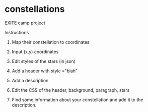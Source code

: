 # constellations
EXITE camp project

Instructions

1. Map their constellation to coordinates

2. Input (x,y) coordinates

3. Edit styles of the stars (in json)

4. Add a header with style ="blah"

5. Add a description

6. Edit the CSS of the header, background, paragraph, stars

7. Find some information about your constellation and add it to the description.
